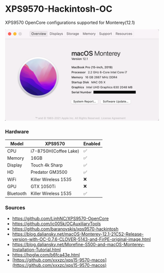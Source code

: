 # XPS9570-Hackintosh-OC

XPS9570 OpenCore configurations supported for Monterey(12.1)

![](hackintosh.png)

### Hardware

| Model     | XPS9570               | Enabled |
| --------- | --------------------- | ------- |
| CPU       | i7-8750H(Coffee Lake) | ✅       |
| Memory    | 16GB                  | ✅       |
| Display   | Touch 4k Sharp        | ✅       |
| HD        | Predator GM3500       | ✅       |
| WiFi      | Killer Wireless 1535  | ❌       |
| GPU       | GTX 1050Ti            | ❌       |
| Bluetooth | Killer Wireless 1535  | ✅       |

### Sources

- https://github.com/LinhNC/XPS9570-OpenCore
- https://github.com/ic005k/OCAuxiliaryTools
- https://github.com/baranovskis/xps9570-hackintosh
- https://blog.daliansky.net/macOS-Monterey-12.1-21C52-Release-version-with-OC-0.7.6-CLOVER-5143-and-FirPE-original-image.html
- https://blog.daliansky.net/Morefine-S500-and-macOS-Monterey-Installation-Tutorial.html
- https://hpglw.com/b6fca43e.html
- [https://github.com/xxxzc/xps15-9570-macos](https://github.com/xxxzc/xps15-9570-macos)

